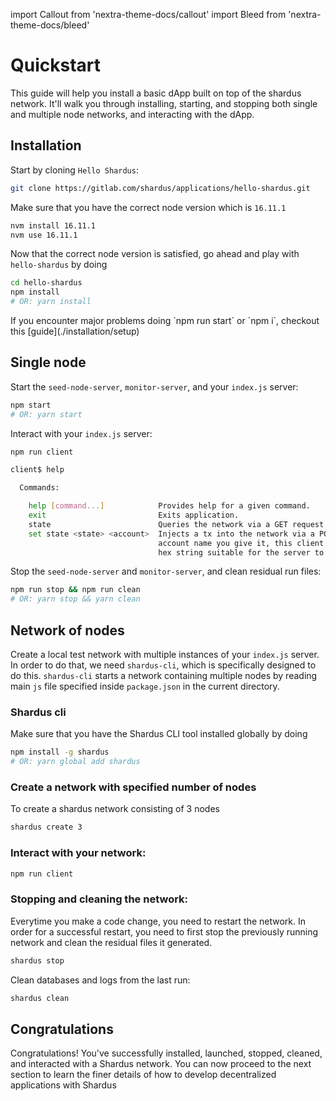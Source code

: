 import Callout from 'nextra-theme-docs/callout'
import Bleed from 'nextra-theme-docs/bleed'

# Quickstart

This guide will help you install a basic dApp built on top of the shardus
network. It'll walk you through installing, starting, and stopping both
single and multiple node networks, and interacting with the dApp.

## Installation


Start by cloning `Hello Shardus`:

```bash
git clone https://gitlab.com/shardus/applications/hello-shardus.git
```
Make sure that you have the correct node version which is `16.11.1`

```bash
nvm install 16.11.1
nvm use 16.11.1
```
Now that the correct node version is satisfied, go ahead and play with `hello-shardus` by doing
```bash
cd hello-shardus
npm install
# OR: yarn install
```

<Callout emoji="⚠️" type="error">
If you encounter major problems doing `npm run start` or `npm i`, checkout this [guide](./installation/setup)
</Callout>

## Single node

Start the `seed-node-server`, `monitor-server`, and your `index.js` server:

```bash
npm start
# OR: yarn start
```

Interact with your `index.js` server:

```bash
npm run client

client$ help

  Commands:

    help [command...]            Provides help for a given command.
    exit                         Exits application.
    state                        Queries the network via a GET request to /state.
    set state <state> <account>  Injects a tx into the network via a POST request to /inject. Whatever
                                 account name you give it, this client will hash that to create a 32 byte
                                 hex string suitable for the server to use as an account address.
```

Stop the `seed-node-server` and `monitor-server`, and clean residual run files:

```bash
npm run stop && npm run clean
# OR: yarn stop && yarn clean
```

## Network of nodes

Create a local test network with multiple instances of your `index.js` server. In order to do that, we need `shardus-cli`, which is specifically designed to do this.
`shardus-cli` starts a network containing multiple nodes by reading main `js` file specified inside `package.json` in the current directory.

### Shardus cli
<Callout emoji="💡" type="default">
Make sure that you have the Shardus CLI tool installed globally by doing

```bash
npm install -g shardus
# OR: yarn global add shardus
```

</Callout>

### Create a network with specified number of nodes
To create a shardus network consisting of 3 nodes
```bash
shardus create 3
```

### Interact with your network:

```bash
npm run client
```

### Stopping and cleaning the network:
Everytime you make a code change, you need to restart the network. In order for a successful restart, you need to first stop the previously running network and clean the residual files it generated.
```bash
shardus stop
```
Clean databases and logs from the last run:

```bash
shardus clean
```
## Congratulations
Congratulations! You've successfully installed, launched, stopped, cleaned, and interacted with a Shardus network. You can now proceed to the next section to learn the finer details of how to develop decentralized applications with Shardus
